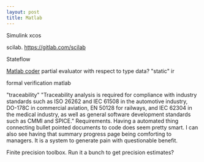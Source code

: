 ```yaml
---
layout: post
title: Matlab
---
```



Simulink
xcos

scilab.  https://gitlab.com/scilab

Stateflow

[Matlab coder](https://www.youtube.com/watch?v=_yrcua5ns64) partial evaluator with respect to type data?
"static" ir


formal verification matlab

"traceability" "Traceability analysis is required for compliance with industry standards such as ISO 26262 and IEC 61508 in the automotive industry, DO-178C in commercial aviation, EN 50128 for railways, and IEC 62304 in the medical industry, as well as general software development standards such as CMMI and SPICE."
Requirements. Having a automated thing connecting bullet pointed documents to code does seem pretty smart. I can also see having that summary progress page being comforting to managers. It is a system to generate pain with questionable benefit. 

Finite precision toolbox. Run it a bunch to get precision estimates?




